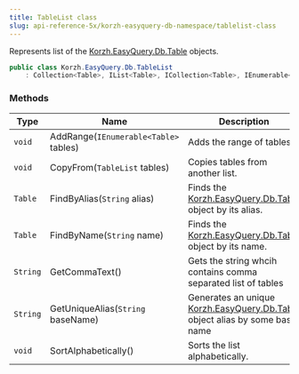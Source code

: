 ```yaml
---
title: TableList class
slug: api-reference-5x/korzh-easyquery-db-namespace/tablelist-class
---
```



Represents list of the [Korzh.EasyQuery.Db.Table](/api-reference-5x/korzh-easyquery-db-namespace/table-class) objects.
```csharp
public class Korzh.EasyQuery.Db.TableList
    : Collection<Table>, IList<Table>, ICollection<Table>, IEnumerable<Table>, IEnumerable, IList, ICollection, IReadOnlyList<Table>, IReadOnlyCollection<Table>

```

### Methods

| Type | Name | Description | 
| --- | --- | --- | 
| `void` | AddRange(`IEnumerable<Table>` tables) | Adds the range of tables | 
| `void` | CopyFrom(`TableList` tables) | Copies tables from another list. | 
| `Table` | FindByAlias(`String` alias) | Finds the [Korzh.EasyQuery.Db.Table](/api-reference-5x/korzh-easyquery-db-namespace/table-class) object by its alias. | 
| `Table` | FindByName(`String` name) | Finds the [Korzh.EasyQuery.Db.Table](/api-reference-5x/korzh-easyquery-db-namespace/table-class) object by its name. | 
| `String` | GetCommaText() | Gets the string whcih contains comma separated list of tables | 
| `String` | GetUniqueAlias(`String` baseName) | Generates an unique [Korzh.EasyQuery.Db.Table](/api-reference-5x/korzh-easyquery-db-namespace/table-class) object alias by some base name | 
| `void` | SortAlphabetically() | Sorts the list alphabetically. |